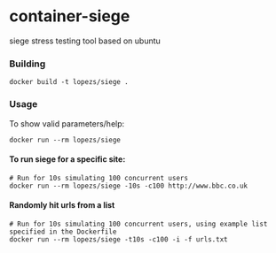 # container-siege
siege stress testing tool based on ubuntu

### Building
```
docker build -t lopezs/siege .
```

### Usage
To show valid parameters/help:
```
docker run --rm lopezs/siege
```
#### To run siege for a specific site:
```
# Run for 10s simulating 100 concurrent users
docker run --rm lopezs/siege -10s -c100 http://www.bbc.co.uk
```

#### Randomly hit urls from a list
```
# Run for 10s simulating 100 concurrent users, using example list specified in the Dockerfile
docker run --rm lopezs/siege -t10s -c100 -i -f urls.txt
```
